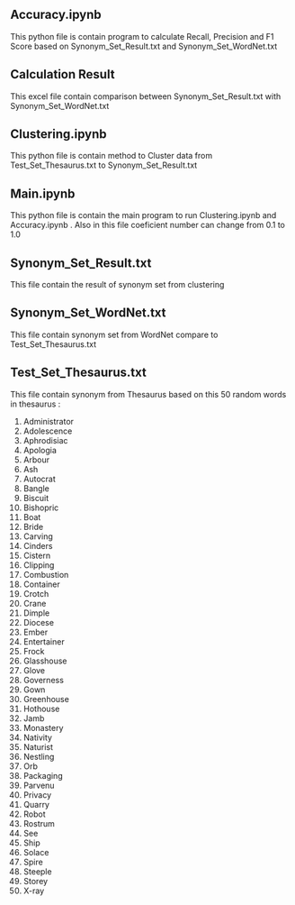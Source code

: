 ## Accuracy.ipynb
This python file is contain program to calculate Recall, Precision and F1 Score based on Synonym_Set_Result.txt and Synonym_Set_WordNet.txt

## Calculation Result
This excel file contain comparison between Synonym_Set_Result.txt with Synonym_Set_WordNet.txt

## Clustering.ipynb
This python file is contain method to Cluster data from Test_Set_Thesaurus.txt to Synonym_Set_Result.txt

## Main.ipynb
This python file is contain the main program to run Clustering.ipynb and Accuracy.ipynb . Also in this file coeficient number can change from 0.1 to 1.0

## Synonym_Set_Result.txt
This file contain the result of synonym set from clustering

## Synonym_Set_WordNet.txt
This file contain synonym set from WordNet compare to Test_Set_Thesaurus.txt

## Test_Set_Thesaurus.txt
This file contain synonym from Thesaurus based on this 50 random words in thesaurus :
1.	Administrator
2.	Adolescence
3.	Aphrodisiac
4.	Apologia
5.	Arbour
6.	Ash
7.	Autocrat
8.	Bangle
9.	Biscuit
10.	Bishopric
11.	Boat
12.	Bride
13.	Carving
14.	Cinders
15.	Cistern
16.	Clipping
17.	Combustion
18.	Container
19.	Crotch
20.	Crane
21.	Dimple
22.	Diocese
23.	Ember
24.	Entertainer
25.	Frock
26.	Glasshouse
27.	Glove
28.	Governess
29.	Gown
30.	Greenhouse
31.	Hothouse
32.	Jamb
33.	Monastery
34.	Nativity
35.	Naturist
36.	Nestling
37.	Orb
38.	Packaging
39.	Parvenu
40.	Privacy
41.	Quarry
42.	Robot
43.	Rostrum
44.	See
45.	Ship
46.	Solace
47.	Spire
48.	Steeple
49.	Storey
50.	X-ray
